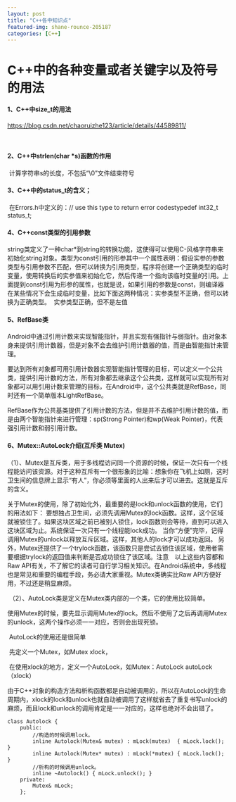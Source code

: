 ```yaml
---
layout: post
title: "C++各中知识点"
featured-img: shane-rounce-205187
categories: [C++]
---
```




# C++中的各种变量或者关键字以及符号的用法

#### 1、C++中size_t的用法

 https://blog.csdn.net/chaoruizhe123/article/details/44589811/

​	

#### 2、C++中strlen(char *s)函数的作用

​	计算字符串s的长度，不包括“\0”文件结束符号



#### 3、C++中的status_t的含义；   

​	在Errors.h中定义的：// use this type to return error codestypedef int32_t status_t;



#### 4、C++const类型的引用参数

​	string类定义了一种char*到string的转换功能，这使得可以使用C-风格字符串来初始化string对象。
​	类型为const引用的形参其中一个属性表明：假设实参的参数类型与引用参数不匹配，但可以转换为引用类型，程序将创建一个正确类型的临时变量，使用转换后的实参值来初始化它，然后传递一个指向该临时变量的引用。
​	上面提到const引用为形参的属性，也就是说，如果引用的参数是const，则编译器在某些情况下会生成临时变量，比如下面这两种情况：
​	 实参类型不正确，但可以转换为正确类型。
​	 实参类型正确，但不是左值



#### 5、RefBase类

​	Android中通过引用计数来实现智能指针，并且实现有强指针与弱指针。由对象本身来提供引用计数器，但是对象不会去维护引用计数器的值，而是由智能指针来管理。

​	要达到所有对象都可用引用计数器实现智能指针管理的目标，可以定义一个公共类，提供引用计数的方法，所有对象都去继承这个公共类，这样就可以实现所有对象都可以用引用计数来管理的目标，在Android中，这个公共类就是RefBase，同时还有一个简单版本LightRefBase。

​	RefBase作为公共基类提供了引用计数的方法，但是并不去维护引用计数的值，而是由两个智能指针来进行管理：sp(Strong Pointer)和wp(Weak Pointer)，代表强引用计数和弱引用计数。 


#### 6、Mutex::AutoLock介绍(互斥类 Mutex)

​	（1）、Mutex是互斥类，用于多线程访问同一个资源的时候，保证一次只有一个线程能访问该资源。对于这种互斥有一个很形象的比喻：想象你在飞机上如厕，这时卫生间的信息牌上显示“有人”，你必须等里面的人出来后才可以进去。这就是互斥的含义。

​	关于Mutex的使用，除了初始化外，最重要的是lock和unlock函数的使用，它们的用法如下：
 要想独占卫生间，必须先调用Mutex的lock函数。这样，这个区域就被锁住了。如果这块区域之前已被别人锁住，lock函数则会等待，直到可以进入这块区域为止。系统保证一次只有一个线程能lock成功。
 当你“方便”完毕，记得调用Mutex的unlock以释放互斥区域。这样，其他人的lock才可以成功返回。
 	另外，Mutex还提供了一个trylock函数，该函数只是尝试去锁住该区域，使用者需要根据trylock的返回值来判断是否成功锁住了该区域。
​	注意　以上这些内容都和Raw API有关，不了解它的读者可自行学习相关知识。在Android系统中，多线程也是常见和重要的编程手段，务必请大家重视。Mutex类确实比Raw API方便好用，不过还是稍显麻烦。

​	（2）、AutoLock类是定义在Mutex类内部的一个类，它的使用比较简单。

​		使用Mutex的时候，要先显示调用Mutex的lock。然后不使用了之后再调用Mutex的unlock，这两个操作必须一一对应，否则会出现死锁。

​		AutoLock的使用还是很简单

​			先定义一个Mutex，如Mutex xlock，

​			在使用xlock的地方，定义一个AutoLock，如Mutex：AutoLock autoLock（xlock）

​			由于C++对象的构造方法和析构函数都是自动被调用的，所以在AutoLock的生命周期内，xlock的lock和unlock也就自动被调用了这样就省去了重复书写unlock的麻烦，而且lock和unlock的调用肯定是一一对应的，这样也绝对不会出错了。

```
class Autolock {
    public:
        //构造的时候调用lock。
        inline Autolock(Mutex& mutex) : mLock(mutex)  { mLock.lock(); }
        inline Autolock(Mutex* mutex) : mLock(*mutex) { mLock.lock(); }
        //析构的时候调用unlock。
        inline ~Autolock() { mLock.unlock(); }
    private:
        Mutex& mLock;
    };

```

